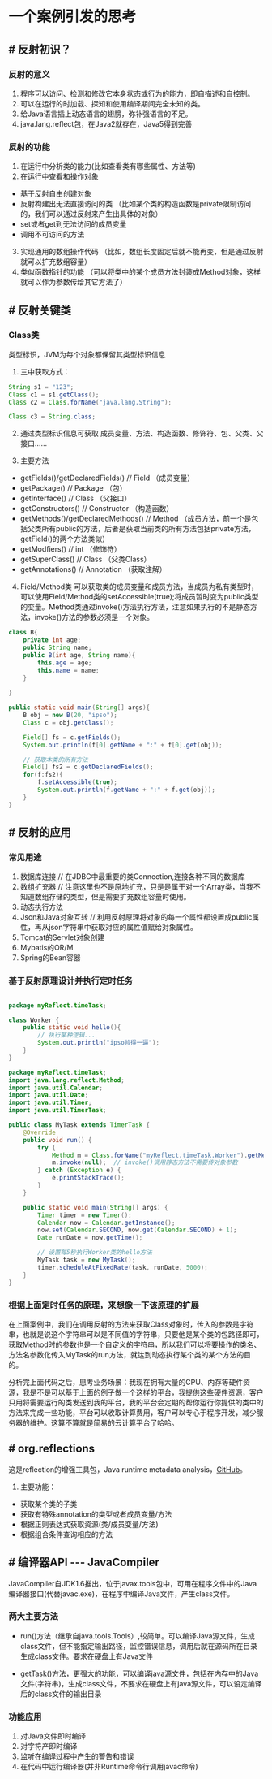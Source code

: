 # 一个案例引发的思考

## # 反射初识？

### 反射的意义
1. 程序可以访问、检测和修改它本身状态或行为的能力，即自描述和自控制。
2. 可以在运行的时加载、探知和使用编译期间完全未知的类。
3. 给Java语言插上动态语言的翅膀，弥补强语言的不足。
4. java.lang.reflect包，在Java2就存在，Java5得到完善

### 反射的功能
1. 在运行中分析类的能力(比如查看类有哪些属性、方法等)
2. 在运行中查看和操作对象
- 基于反射自由创建对象
- 反射构建出无法直接访问的类 （比如某个类的构造函数是private限制访问的，我们可以通过反射来产生出具体的对象）
- set或者get到无法访问的成员变量
- 调用不可访问的方法

3. 实现通用的数组操作代码 （比如，数组长度固定后就不能再变，但是通过反射就可以扩充数组容量）
4. 类似函数指针的功能  （可以将类中的某个成员方法封装成Method对象，这样就可以作为参数传给其它方法了）

## # 反射关键类

### Class类
类型标识，JVM为每个对象都保留其类型标识信息
1. 三中获取方式：
```java 
String s1 = "123";
Class c1 = s1.getClass();
Class c2 = Class.forName("java.lang.String");

Class c3 = String.class;

```

2. 通过类型标识信息可获取
成员变量、方法、构造函数、修饰符、包、父类、父接口……

3. 主要方法
- getFields()/getDeclaredFields()      // Field        （成员变量）
- getPackage()                         // Package      （包）
- getInterface()                       // Class        （父接口）
- getConstructors()                    // Constructor  （构造函数）
- getMethods()/getDeclaredMethods()    // Method       （成员方法，前一个是包括父类所有public的方法，后者是获取当前类的所有方法包括private方法，getField()的两个方法类似）
- getModfiers()                        // int          （修饰符）
- getSuperClass()                      // Class        （父类Class）
- getAnnotations()                     // Annotation   （获取注解）

4. Field/Method类
可以获取类的成员变量和成员方法，当成员为私有类型时，可以使用Field/Method类的setAccessible(true);将成员暂时变为public类型的变量。Method类通过invoke()方法执行方法，注意如果执行的不是静态方法，invoke()方法的参数必须是一个对象。
```java 
class B{
    private int age;
    public String name;
    public B(int age, String name){
        this.age = age;
        this.name = name;
    }
    
}

public static void main(String[] args){
    B obj = new B(20, "ipso");
    Class c = obj.getClass();

    Field[] fs = c.getFields();
    System.out.println(f[0].getName + ":" + f[0].get(obj));

    // 获取本类的所有方法
    Field[] fs2 = c.getDeclaredFields();
    for(f:fs2){
        f.setAccessible(true);
        System.out.println(f.getName + ":" + f.get(obj));
    }
}

```

## # 反射的应用

### 常见用途

1. 数据库连接  // 在JDBC中最重要的类Connection,连接各种不同的数据库
2. 数组扩充器  // 注意这里也不是原地扩充，只是是属于对一个Array类，当我不知道数组存储的类型，但是需要扩充数组容量时使用。
3. 动态执行方法
4. Json和Java对象互转  // 利用反射原理将对象的每一个属性都设置成public属性，再从json字符串中获取对应的属性值赋给对象属性。
5. Tomcat的Servlet对象创建
6. Mybatis的OR/M
7. Spring的Bean容器


### 基于反射原理设计并执行定时任务

```java

package myReflect.timeTask;

class Worker {
    public static void hello(){
        // 执行某种逻辑...
        System.out.println("ipso帅得一逼");
    }
}

package myReflect.timeTask;
import java.lang.reflect.Method;
import java.util.Calendar;
import java.util.Date;
import java.util.Timer;
import java.util.TimerTask;

public class MyTask extends TimerTask {
    @Override
    public void run() {
        try {
            Method m = Class.forName("myReflect.timeTask.Worker").getMethod("hello");
            m.invoke(null);  // invoke()调用静态方法不需要传对象参数
        } catch (Exception e) {
            e.printStackTrace();
        }
    }

    public static void main(String[] args) {
        Timer timer = new Timer();
        Calendar now = Calendar.getInstance();
        now.set(Calendar.SECOND, now.get(Calendar.SECOND) + 1);
        Date runDate = now.getTime();

        // 设置每5秒执行Worker类的hello方法
        MyTask task = new MyTask();
        timer.scheduleAtFixedRate(task, runDate, 5000);
    }
}

```

### 根据上面定时任务的原理，来想像一下该原理的扩展
在上面案例中，我们在调用反射的方法来获取Class对象时，传入的参数是字符串，也就是说这个字符串可以是不同值的字符串，只要他是某个类的包路径即可，获取Method时的参数也是一个自定义的字符串，所以我们可以将要操作的类名、方法名参数化传入MyTask的run方法，就达到动态执行某个类的某个方法的目的。

分析完上面代码之后，思考业务场景：我现在拥有大量的CPU、内存等硬件资源，我是不是可以基于上面的例子做一个这样的平台，我提供这些硬件资源，客户只用将需要运行的类发送到我的平台，我的平台会定期的帮你运行你提供的类中的方法来完成一些功能，平台可以收取计算费用，客户可以专心于程序开发，减少服务器的维护。这算不算就是简易的云计算平台了哈哈。

## # org.reflections
这是reflection的增强工具包，Java runtime metadata analysis，[GitHub](https://github.com/ronmamo/reflections)。
1. 主要功能：
- 获取某个类的子类
- 获取有特殊annotation的类型或者成员变量/方法
- 根据正则表达式获取资源(类/成员变量/方法)
- 根据组合条件查询相应的方法


## # 编译器API --- JavaCompiler
JavaCompiler自JDK1.6推出，位于javax.tools包中，可用在程序文件中的Java编译器接口(代替javac.exe)，在程序中编译Java文件，产生class文件。

### 两大主要方法
- run()方法（继承自java.tools.Tools）,较简单。可以编译Java源文件，生成class文件，但不能指定输出路径，监控错误信息，调用后就在源码所在目录生成class文件。要求在硬盘上有Java文件

- getTask()方法，更强大的功能，可以编译java源文件，包括在内存中的Java文件(字符串)，生成class文件，不要求在硬盘上有java源文件，可以设定编译后的class文件的输出目录

### 功能应用
1. 对Java文件即时编译
2. 对字符产即时编译
3. 监听在编译过程中产生的警告和错误
4. 在代码中运行编译器(并非Runtime命令行调用javac命令)